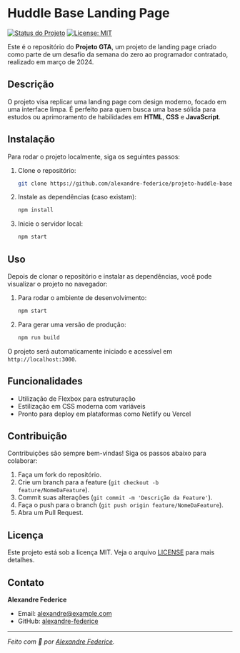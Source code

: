 # Huddle Base Landing Page

[![Status do Projeto](https://img.shields.io/badge/status-concluído-brightgreen)](https://github.com/alexandre-federice/projeto-huddle-base) 
[![License: MIT](https://img.shields.io/badge/License-MIT-blue.svg)](https://opensource.org/licenses/MIT)

Este é o repositório do **Projeto GTA**, um projeto de landing page criado como parte de um desafio da semana do zero ao programador contratado, realizado em março de 2024.

## Descrição

O projeto visa replicar uma landing page com design moderno, focado em uma interface limpa. É perfeito para quem busca uma base sólida para estudos ou aprimoramento de habilidades em **HTML**, **CSS** e **JavaScript**.

## Instalação

Para rodar o projeto localmente, siga os seguintes passos:

1. Clone o repositório:
   ```bash
   git clone https://github.com/alexandre-federice/projeto-huddle-base.git
   ```

2. Instale as dependências (caso existam):
   ```bash
   npm install
   ```

3. Inicie o servidor local:
   ```bash
   npm start
   ```

## Uso

Depois de clonar o repositório e instalar as dependências, você pode visualizar o projeto no navegador:

1. Para rodar o ambiente de desenvolvimento:
   ```bash
   npm start
   ```

2. Para gerar uma versão de produção:
   ```bash
   npm run build
   ```

O projeto será automaticamente iniciado e acessível em `http://localhost:3000`.

## Funcionalidades

- Utilização de Flexbox para estruturação
- Estilização em CSS moderna com variáveis
- Pronto para deploy em plataformas como Netlify ou Vercel

## Contribuição

Contribuições são sempre bem-vindas! Siga os passos abaixo para colaborar:

1. Faça um fork do repositório.
2. Crie um branch para a feature (`git checkout -b feature/NomeDaFeature`).
3. Commit suas alterações (`git commit -m 'Descrição da Feature'`).
4. Faça o push para o branch (`git push origin feature/NomeDaFeature`).
5. Abra um Pull Request.

## Licença

Este projeto está sob a licença MIT. Veja o arquivo [LICENSE](https://opensource.org/licenses/MIT) para mais detalhes.

## Contato

**Alexandre Federice**

- Email: [alexandre@example.com](mailto:alexandre@example.com)
- GitHub: [alexandre-federice](https://github.com/alexandre-federice)

---

_Feito com 🖤 por [Alexandre Federice](https://github.com/alexandre-federice)._
```